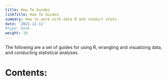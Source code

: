 ```yaml
---
title: How To Guides
linkTitle: How To Guides
summary: How to work with data R and conduct stats.
date: '2021-11-11'
#type: book
weight: 10
---
```


The following are a set of guides for using R, wrangling and visualizing data, and conducting statistical analyses.


# Contents: